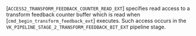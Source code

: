 [`ACCESS2_TRANSFORM_FEEDBACK_COUNTER_READ_EXT`] specifies read
access to a transform feedback counter buffer which is read when
[`cmd_begin_transform_feedback_ext`] executes.
Such access occurs in the
`VK_PIPELINE_STAGE_2_TRANSFORM_FEEDBACK_BIT_EXT` pipeline stage.